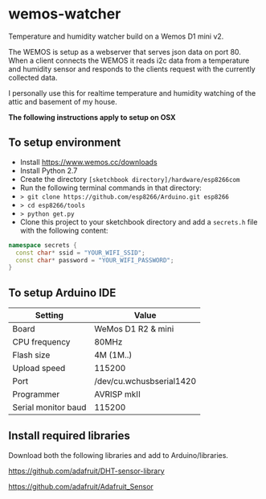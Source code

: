 # wemos-watcher
Temperature and humidity watcher build on a Wemos D1 mini v2.

The WEMOS is setup as a webserver that serves json data on port 80. When a client
connects the WEMOS it reads i2c data from a temperature and humidity sensor and responds to the
clients request with the currently collected data.

I personally use this for realtime temperature and humidity watching of the attic and basement of my house.

**The following instructions apply to setup on OSX**

## To setup environment
 * Install https://www.wemos.cc/downloads
 * Install Python 2.7
 * Create the directory ```[sketchbook directory]/hardware/esp8266com```
 * Run the following terminal commands in that directory:
 * ```> git clone https://github.com/esp8266/Arduino.git esp8266```
 * ```> cd esp8266/tools```
 * ```> python get.py```
 * Clone this project to your sketchbook directory and add a ```secrets.h``` file with the following content:
```c++
namespace secrets {
  const char* ssid = "YOUR_WIFI_SSID";
  const char* password = "YOUR_WIFI_PASSWORD";
}
```


## To setup Arduino IDE
|Setting|Value|
|---|---|
|Board|WeMos D1 R2 & mini|
|CPU frequency|80MHz|
|Flash size|4M (1M..)|
|Upload speed|115200|
|Port|/dev/cu.wchusbserial1420|
|Programmer|AVRISP mkII|
|Serial monitor baud|115200|

## Install required libraries

Download both the following libraries and add to Arduino/libraries.

https://github.com/adafruit/DHT-sensor-library

https://github.com/adafruit/Adafruit_Sensor

